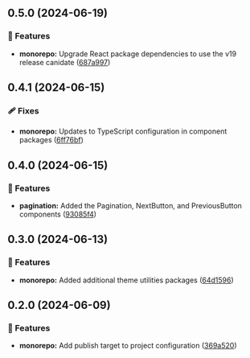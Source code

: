 ## 0.5.0 (2024-06-19)


### 🚀 Features

- **monorepo:** Upgrade React package dependencies to use the v19 release canidate ([687a997](https://github.com/storm-software/cyclone-ui/commit/687a997))

## 0.4.1 (2024-06-15)


### 🩹 Fixes

- **monorepo:** Updates to TypeScript configuration in component packages ([6ff76bf](https://github.com/storm-software/cyclone-ui/commit/6ff76bf))

## 0.4.0 (2024-06-15)


### 🚀 Features

- **pagination:** Added the Pagination, NextButton, and PreviousButton components ([93085f4](https://github.com/storm-software/cyclone-ui/commit/93085f4))

## 0.3.0 (2024-06-13)


### 🚀 Features

- **monorepo:** Added additional theme utilities packages ([64d1596](https://github.com/storm-software/cyclone-ui/commit/64d1596))

## 0.2.0 (2024-06-09)


### 🚀 Features

- **monorepo:** Add publish target to project configuration ([369a520](https://github.com/storm-software/cyclone-ui/commit/369a520))